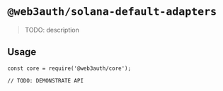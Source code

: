 # `@web3auth/solana-default-adapters`

> TODO: description

## Usage

```
const core = require('@web3auth/core');

// TODO: DEMONSTRATE API
```
